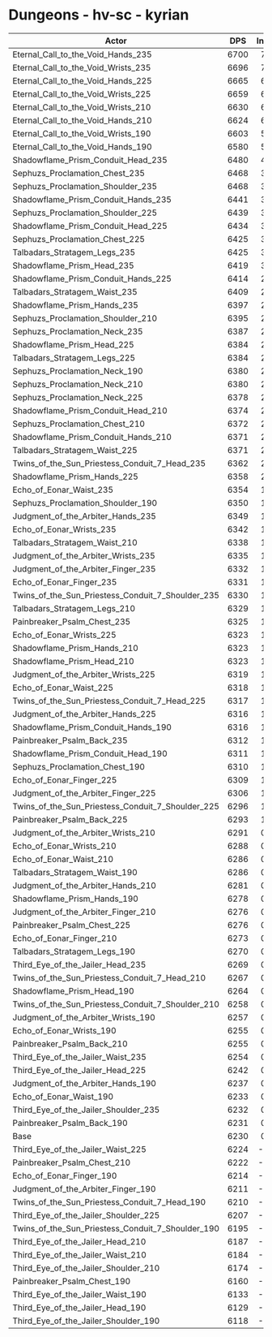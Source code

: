 # Dungeons - hv-sc - kyrian
| Actor | DPS | Increase |
|---|:---:|:---:|
|Eternal_Call_to_the_Void_Hands_235|6700|7.54%|
|Eternal_Call_to_the_Void_Wrists_235|6696|7.48%|
|Eternal_Call_to_the_Void_Hands_225|6665|6.98%|
|Eternal_Call_to_the_Void_Wrists_225|6659|6.89%|
|Eternal_Call_to_the_Void_Wrists_210|6630|6.42%|
|Eternal_Call_to_the_Void_Hands_210|6624|6.32%|
|Eternal_Call_to_the_Void_Wrists_190|6603|5.99%|
|Eternal_Call_to_the_Void_Hands_190|6580|5.62%|
|Shadowflame_Prism_Conduit_Head_235|6480|4.01%|
|Sephuzs_Proclamation_Chest_235|6468|3.82%|
|Sephuzs_Proclamation_Shoulder_235|6468|3.82%|
|Shadowflame_Prism_Conduit_Hands_235|6441|3.39%|
|Sephuzs_Proclamation_Shoulder_225|6439|3.35%|
|Shadowflame_Prism_Conduit_Head_225|6434|3.27%|
|Sephuzs_Proclamation_Chest_225|6425|3.13%|
|Talbadars_Stratagem_Legs_235|6425|3.13%|
|Shadowflame_Prism_Head_235|6419|3.03%|
|Shadowflame_Prism_Conduit_Hands_225|6414|2.95%|
|Talbadars_Stratagem_Waist_235|6409|2.87%|
|Shadowflame_Prism_Hands_235|6397|2.68%|
|Sephuzs_Proclamation_Shoulder_210|6395|2.65%|
|Sephuzs_Proclamation_Neck_235|6387|2.52%|
|Shadowflame_Prism_Head_225|6384|2.47%|
|Talbadars_Stratagem_Legs_225|6384|2.47%|
|Sephuzs_Proclamation_Neck_190|6380|2.41%|
|Sephuzs_Proclamation_Neck_210|6380|2.41%|
|Sephuzs_Proclamation_Neck_225|6378|2.38%|
|Shadowflame_Prism_Conduit_Head_210|6374|2.31%|
|Sephuzs_Proclamation_Chest_210|6372|2.28%|
|Shadowflame_Prism_Conduit_Hands_210|6371|2.26%|
|Talbadars_Stratagem_Waist_225|6371|2.26%|
|Twins_of_the_Sun_Priestess_Conduit_7_Head_235|6362|2.12%|
|Shadowflame_Prism_Hands_225|6358|2.05%|
|Echo_of_Eonar_Waist_235|6354|1.99%|
|Sephuzs_Proclamation_Shoulder_190|6350|1.93%|
|Judgment_of_the_Arbiter_Hands_235|6349|1.91%|
|Echo_of_Eonar_Wrists_235|6342|1.80%|
|Talbadars_Stratagem_Waist_210|6338|1.73%|
|Judgment_of_the_Arbiter_Wrists_235|6335|1.69%|
|Judgment_of_the_Arbiter_Finger_235|6332|1.64%|
|Echo_of_Eonar_Finger_235|6331|1.62%|
|Twins_of_the_Sun_Priestess_Conduit_7_Shoulder_235|6330|1.61%|
|Talbadars_Stratagem_Legs_210|6329|1.59%|
|Painbreaker_Psalm_Chest_235|6325|1.52%|
|Echo_of_Eonar_Wrists_225|6323|1.49%|
|Shadowflame_Prism_Hands_210|6323|1.49%|
|Shadowflame_Prism_Head_210|6323|1.49%|
|Judgment_of_the_Arbiter_Wrists_225|6319|1.43%|
|Echo_of_Eonar_Waist_225|6318|1.41%|
|Twins_of_the_Sun_Priestess_Conduit_7_Head_225|6317|1.40%|
|Judgment_of_the_Arbiter_Hands_225|6316|1.38%|
|Shadowflame_Prism_Conduit_Hands_190|6316|1.38%|
|Painbreaker_Psalm_Back_235|6312|1.32%|
|Shadowflame_Prism_Conduit_Head_190|6311|1.30%|
|Sephuzs_Proclamation_Chest_190|6310|1.28%|
|Echo_of_Eonar_Finger_225|6309|1.27%|
|Judgment_of_the_Arbiter_Finger_225|6306|1.22%|
|Twins_of_the_Sun_Priestess_Conduit_7_Shoulder_225|6296|1.06%|
|Painbreaker_Psalm_Back_225|6293|1.01%|
|Judgment_of_the_Arbiter_Wrists_210|6291|0.98%|
|Echo_of_Eonar_Wrists_210|6288|0.93%|
|Echo_of_Eonar_Waist_210|6286|0.90%|
|Talbadars_Stratagem_Waist_190|6286|0.90%|
|Judgment_of_the_Arbiter_Hands_210|6281|0.82%|
|Shadowflame_Prism_Hands_190|6278|0.77%|
|Judgment_of_the_Arbiter_Finger_210|6276|0.74%|
|Painbreaker_Psalm_Chest_225|6276|0.74%|
|Echo_of_Eonar_Finger_210|6273|0.69%|
|Talbadars_Stratagem_Legs_190|6270|0.64%|
|Third_Eye_of_the_Jailer_Head_235|6269|0.63%|
|Twins_of_the_Sun_Priestess_Conduit_7_Head_210|6267|0.59%|
|Shadowflame_Prism_Head_190|6264|0.55%|
|Twins_of_the_Sun_Priestess_Conduit_7_Shoulder_210|6258|0.45%|
|Judgment_of_the_Arbiter_Wrists_190|6257|0.43%|
|Echo_of_Eonar_Wrists_190|6255|0.40%|
|Painbreaker_Psalm_Back_210|6255|0.40%|
|Third_Eye_of_the_Jailer_Waist_235|6254|0.39%|
|Third_Eye_of_the_Jailer_Head_225|6242|0.19%|
|Judgment_of_the_Arbiter_Hands_190|6237|0.11%|
|Echo_of_Eonar_Waist_190|6233|0.05%|
|Third_Eye_of_the_Jailer_Shoulder_235|6232|0.03%|
|Painbreaker_Psalm_Back_190|6231|0.02%|
|Base|6230|0.00%|
|Third_Eye_of_the_Jailer_Waist_225|6224|-0.10%|
|Painbreaker_Psalm_Chest_210|6222|-0.13%|
|Echo_of_Eonar_Finger_190|6214|-0.26%|
|Judgment_of_the_Arbiter_Finger_190|6211|-0.30%|
|Twins_of_the_Sun_Priestess_Conduit_7_Head_190|6210|-0.32%|
|Third_Eye_of_the_Jailer_Shoulder_225|6207|-0.37%|
|Twins_of_the_Sun_Priestess_Conduit_7_Shoulder_190|6195|-0.56%|
|Third_Eye_of_the_Jailer_Head_210|6187|-0.69%|
|Third_Eye_of_the_Jailer_Waist_210|6184|-0.74%|
|Third_Eye_of_the_Jailer_Shoulder_210|6174|-0.90%|
|Painbreaker_Psalm_Chest_190|6160|-1.12%|
|Third_Eye_of_the_Jailer_Waist_190|6133|-1.56%|
|Third_Eye_of_the_Jailer_Head_190|6129|-1.62%|
|Third_Eye_of_the_Jailer_Shoulder_190|6118|-1.80%|
